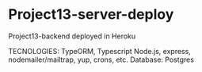 # Project13-server-deploy

Project13-backend deployed in Heroku 

TECNOLOGIES: 
TypeORM, Typescript
Node.js, express, nodemailer/mailtrap, yup, crons, etc. 
Database: Postgres
